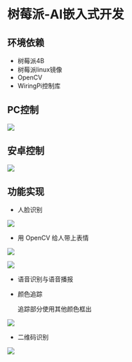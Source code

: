 # 树莓派-AI嵌入式开发

## 环境依赖

- 树莓派4B
- 树莓派linux镜像
- OpenCV
- WiringPi控制库

## PC控制

![](https://github.com/mgykk/Raspberry-pi---Embedded-AI/tree/master/image/PC控制界面.png)

## 安卓控制

![](https://github.com/mgykk/Raspberry-pi---Embedded-AI/tree/master/image/安卓控制界面.jpg)

## 功能实现

- 人脸识别

![](https://github.com/mgykk/Raspberry-pi---Embedded-AI/tree/master/image/face.png)

- 用 OpenCV 给人带上表情

![](https://github.com/mgykk/Raspberry-pi---Embedded-AI/tree/master/image/mask.png)

![](https://github.com/mgykk/Raspberry-pi---Embedded-AI/tree/master/image/out.png)

- 语音识别与语音播报

- 颜色追踪

  追踪部分使用其他颜色框出

![](E:https://github.com/mgykk/Raspberry-pi---Embedded-AI/tree/master/image/color.png)

- 二维码识别

![](https://github.com/mgykk/Raspberry-pi---Embedded-AI/tree/master/image/qrcode.png)

